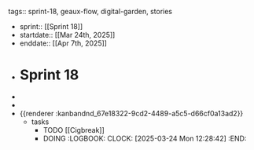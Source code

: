 tags:: sprint-18, geaux-flow, digital-garden, stories

- sprint:: [[Sprint 18]]
- startdate::   [[Mar 24th, 2025]]
- enddate::  [[Apr 7th, 2025]]
- # Sprint 18
-
-
- {{renderer :kanbandnd_67e18322-9cd2-4489-a5c5-d66cf0a13ad2}}
	- tasks
		- TODO [[Cigbreak]]
		- DOING
		  :LOGBOOK:
		  CLOCK: [2025-03-24 Mon 12:28:42]
		  :END: